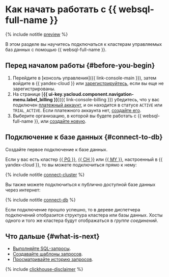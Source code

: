 # Как начать работать с {{ websql-full-name }}

{% include notitle [preview](../_includes/note-preview.md) %}

В этом разделе вы научитесь подключаться к кластерам управляемых баз данных с помощью {{ websql-full-name }}.

## Перед началом работы {#before-you-begin}

1. Перейдите в [консоль управления]({{ link-console-main }}), затем войдите в {{ yandex-cloud }} или [зарегистрируйтесь](https://yandex.ru/support/id/authorization/registration.html), если вы еще не зарегистрированы.
1. На странице [**{{ ui-key.yacloud.component.navigation-menu.label_billing }}**]({{ link-console-billing }}) убедитесь, что у вас подключен [платежный аккаунт](../billing/concepts/billing-account.md), и он находится в статусе `ACTIVE` или `TRIAL_ACTIVE`. Если платежного аккаунта нет, [создайте его](../billing/quickstart/index.md).
1. Выберите организацию, в которой вы будете работать с {{ websql-full-name }}, или [создайте новую](../organization/operations/enable-org).

## Подключение к базе данных {#connect-to-db}

Создайте первое подключение к базе данных.

Если у вас есть кластер [{{ PG }}](../managed-postgresql/operations/cluster-list.md), [{{ CH }}](../managed-clickhouse/operations/cluster-list.md) или [{{ MY }}](../managed-mysql/operations/cluster-list.md), настроенный в {{ yandex-cloud }}, то вы можете подключиться прямо к нему:

{% include notitle [connect-cluster](../_includes/websql/connect-to-cluster.md) %}

Вы также можете подключиться к публично доступной базе данных через интернет:

{% include notitle [connect-db](../_includes/websql/connect-to-db.md) %}

Если подключение прошло успешно, то в дереве диспетчера подключений отобразится структура кластера или базы данных. Хосты одного и того же кластера будут отображаться в _группе соединений_.

## Что дальше {#what-is-next}

* [Выполняйте SQL-запросы](operations/query-executor.md).
* [Создавайте шаблоны запросов](operations/templates.md).
* [Просматривайте историю запросов](operations/history.md).

{% include [clickhouse-disclaimer](../_includes/clickhouse-disclaimer.md) %}